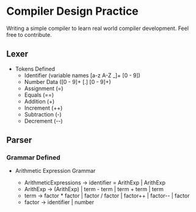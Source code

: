 # Compiler Design Practice

Writing a simple compiler to learn real world compiler development.
Feel free to contribute.


## Lexer

- Tokens Defined
    - Identifier (variable names [a-z A-Z _]+ [0 - 9])
    - Number Data ([0 - 9]+ [.] [0 - 9]+)
    - Assignment (=)
    - Equals (==)
    - Addition (+)
    - Increment (++)
    - Subtraction (-)
    - Decrement (--)




## Parser

### Grammar Defined

- Arithmetic Expression Grammar
    
    - ArithmeticExpressions -> identifier = ArithExp | ArithExp
    - ArithExp -> (ArithExp) | term - term | term + term | term
    - term -> factor * factor | factor / factor | factor++ | factor-- | factor
    - factor -> identifier | number
